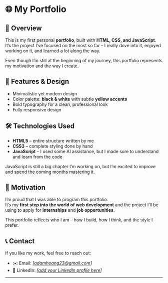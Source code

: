 # 🌐 My Portfolio

## 📄 Overview

This is my first personal **portfolio**, built with **HTML, CSS, and JavaScript**.  
It’s the project I’ve focused on the most so far – I really dove into it, enjoyed working on it, and learned a lot along the way.  

Even though I’m still at the beginning of my journey, this portfolio represents my motivation and the way I create.  

## 🚀 Features & Design

- Minimalistic yet modern design  
- Color palette: **black & white** with subtle **yellow accents**  
- Bold typography for a clean, professional look  
- Fully responsive design  

## 🛠️ Technologies Used

- **HTML5** – entire structure written by me  
- **CSS3** – complete styling done by hand  
- **JavaScript** – I used some AI assistance, but I made sure to understand and learn from the code  

JavaScript is still a big chapter I’m working on, but I’m excited to improve and spend the coming months mastering it.  

## 🙌 Motivation

I’m proud that I was able to program this portfolio.  
It’s my **first step into the world of web development** and the project I’ll be using to apply for **internships** and **job opportunities**.  

This portfolio reflects who I am – how I build, how I think, and the style I prefer.  

## 📞 Contact

If you like my work, feel free to reach out:  
- ✉️ Email: *[adamhoang23@gmail.com]*  
- 💼 LinkedIn: *[[add your LinkedIn profile here](https://www.linkedin.com/in/quang-tho-hoang-42801b322/)]*  

---
